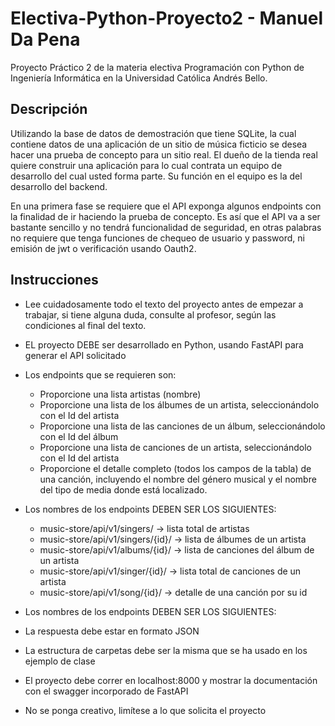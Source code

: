 # Electiva-Python-Proyecto2 - Manuel Da Pena
Proyecto Práctico 2 de la materia electiva Programación con Python de Ingeniería Informática en la Universidad Católica Andrés Bello.

## Descripción

Utilizando la base de datos de demostración que tiene SQLite, la cual contiene datos de una 
aplicación de un sitio de música ficticio se desea hacer una prueba de concepto para un sitio real. El 
dueño de la tienda real quiere construir una aplicación para lo cual contrata un equipo de desarrollo 
del cual usted forma parte. Su función en el equipo es la del desarrollo del backend.

En una primera fase se requiere que el API exponga algunos endpoints con la finalidad de ir haciendo
la prueba de concepto. Es así que el API va a ser bastante sencillo y no tendrá funcionalidad de 
seguridad, en otras palabras no requiere que tenga funciones de chequeo de usuario y password, 
ni emisión de jwt o verificación usando Oauth2.

## Instrucciones

- Lee cuidadosamente todo el texto del proyecto antes de empezar a trabajar, si tiene alguna duda, consulte al profesor, según las condiciones al final del texto.

- EL proyecto DEBE ser desarrollado en Python, usando FastAPI para generar el API solicitado

- Los endpoints que se requieren son:
  -  Proporcione una lista artistas (nombre)
  -  Proporcione una lista de los álbumes de un artista, seleccionándolo con el Id del artista
  -  Proporcione una lista de las canciones de un álbum, seleccionándolo con el Id del álbum
  -  Proporcione una lista de canciones de un artista, seleccionándolo con el Id del artista
  -  Proporcione el detalle completo (todos los campos de la tabla) de una canción, 
incluyendo el nombre del género musical y el nombre del tipo de media donde está 
localizado.

- Los nombres de los endpoints DEBEN SER LOS SIGUIENTES:
  -  music-store/api/v1/singers/ -> lista total de artistas
  -  music-store/api/v1/singers/{id}/ -> lista de álbumes de un artista
  -  music-store/api/v1/albums/{id}/ -> lista de canciones del álbum de un artista
  -  music-store/api/v1/singer/{id}/ -> lista total de canciones de un artista
  -  music-store/api/v1/song/{id}/ -> detalle de una canción por su id

- Los nombres de los endpoints DEBEN SER LOS SIGUIENTES:

- La respuesta debe estar en formato JSON

- La estructura de carpetas debe ser la misma que se ha usado en los ejemplo de clase

- El proyecto debe correr en localhost:8000 y mostrar la documentación con el swagger 
incorporado de FastAPI

- No se ponga creativo, limítese a lo que solicita el proyecto